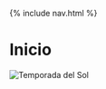 {% include nav.html %}

# Inicio


![Temporada del Sol](https://www.dropbox.com/s/q6m31pkxrztxcei/temporada-del-sol.png?dl=0)
